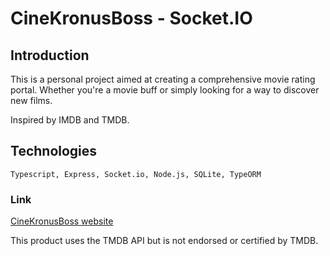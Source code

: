 # CineKronusBoss - Socket.IO

## Introduction

This is a personal project aimed at creating a comprehensive movie rating portal. Whether you're a movie buff or simply looking for a way to discover new films.

Inspired by IMDB and TMDB.

## Technologies

```
Typescript, Express, Socket.io, Node.js, SQLite, TypeORM
```

### Link

[CineKronusBoss website](https://www.cine.kronusboss.com)

This product uses the TMDB API but is not endorsed or certified by TMDB.
